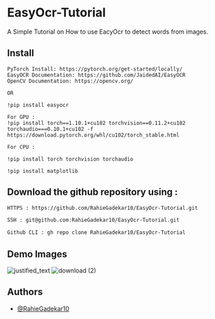 # EasyOcr-Tutorial

A Simple Tutorial on How to use EacyOcr to detect words from images. 


## Install

```
PyTorch Install: https://pytorch.org/get-started/locally/
EasyOCR Documentation: https://github.com/JaidedAI/EasyOCR
OpenCV Documentation: https://opencv.org/

OR 

!pip install easyocr

For GPU : 
!pip install torch==1.10.1+cu102 torchvision==0.11.2+cu102 torchaudio===0.10.1+cu102 -f https://download.pytorch.org/whl/cu102/torch_stable.html

For CPU : 

!pip install torch torchvision torchaudio

!pip install matplotlib 
```

## Download the github repository using : 
  ```bash
  HTTPS : https://github.com/RahieGadekar10/EasyOcr-Tutorial.git
  ```
  ```bash 
  SSH : git@github.com:RahieGadekar10/EasyOcr-Tutorial.git
  ```
  ```bash 
  Github CLI : gh repo clone RahieGadekar10/EasyOcr-Tutorial
  ```
## Demo Images 
![justified_text](https://user-images.githubusercontent.com/68743282/147547889-f8d767e7-4803-4078-b125-77228dac0a59.png)
![download (2)](https://user-images.githubusercontent.com/68743282/147547940-2a6f74bd-60f5-42dc-9fa8-af19287891eb.png)

## Authors

- [@RahieGadekar10](https://www.github.com/RahieGadekar10)
